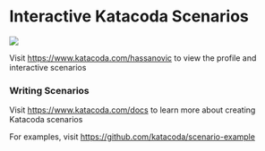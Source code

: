 # Interactive Katacoda Scenarios

[![](http://shields.katacoda.com/katacoda/hassanovic/count.svg)](https://www.katacoda.com/hassanovic "Get your profile on Katacoda.com")

Visit https://www.katacoda.com/hassanovic to view the profile and interactive scenarios

### Writing Scenarios
Visit https://www.katacoda.com/docs to learn more about creating Katacoda scenarios

For examples, visit https://github.com/katacoda/scenario-example
